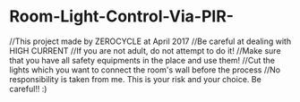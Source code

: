 # Room-Light-Control-Via-PIR-

//This project made by ZEROCYCLE at April 2017
//Be careful at dealing with HIGH CURRENT 
//If you are not adult, do not attempt to do it!
//Make sure that you have all safety equipments in the place and use them! 
//Cut the lights which you want to connect the room's wall before the process
//No responsibility is taken from me. This is your risk and your choice. Be careful!! :)
